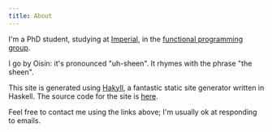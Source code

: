 ```yaml
---
title: About
---
```

I'm a PhD student, studying at [Imperial](https://www.imperial.ac.uk/), in the [functional
programming group](https://fp.doc.ic.ac.uk/).

I go by Oisín: it's pronounced "uh-sheen".
It rhymes with the phrase "the sheen".

This site is generated using [Hakyll](https://jaspervdj.be/hakyll/), a fantastic
static site generator written in Haskell. The source code for the site is
[here](https://github.com/oisdk/site).

Feel free to contact me using the links above; I'm usually ok at responding to
emails.
